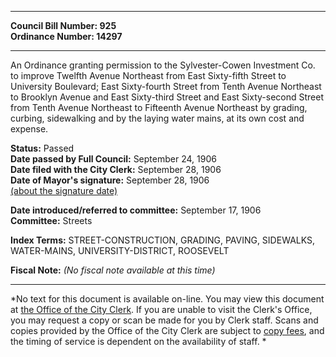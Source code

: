 * * * * *  
  
**Council Bill Number: [](#h0)[](#h2)925**   
**Ordinance Number: 14297**  
  
* * * * *  
  
An Ordinance granting permission to the Sylvester-Cowen Investment Co. to improve Twelfth Avenue Northeast from East Sixty-fifth Street to University Boulevard; East Sixty-fourth Street from Tenth Avenue Northeast to Brooklyn Avenue and East Sixty-third Street and East Sixty-second Street from Tenth Avenue Northeast to Fifteenth Avenue Northeast by grading, curbing, sidewalking and by the laying water mains, at its own cost and expense.  
  
**Status:** Passed   
**Date passed by Full Council:** September 24, 1906   
**Date filed with the City Clerk:** September 28, 1906   
**Date of Mayor's signature:** September 28, 1906   
[(about the signature date)](/~public/approvaldate.htm)   
  
  
**Date introduced/referred to committee:** September 17, 1906   
**Committee:** Streets   
  
**Index Terms:** STREET-CONSTRUCTION, GRADING, PAVING, SIDEWALKS, WATER-MAINS, UNIVERSITY-DISTRICT, ROOSEVELT  
  
**Fiscal Note:** *(No fiscal note available at this time)*  
  
* * * * *  
  
*No text for this document is available on-line. You may view this document at [the Office of the City Clerk](http://www.seattle.gov/leg/clerk/contactUs.htm). If you are unable to visit the Clerk's Office, you may request a copy or scan be made for you by Clerk staff. Scans and copies provided by the Office of the City Clerk are subject to [copy fees](http://clerk.seattle.gov/~public/clerkfees.htm), and the timing of service is dependent on the availability of staff. *  
  
  
